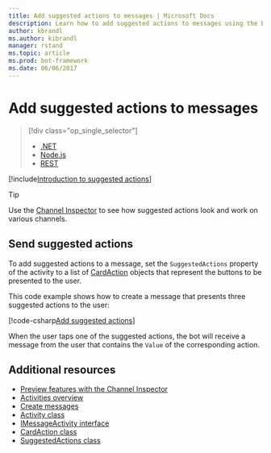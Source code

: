 ```yaml
---
title: Add suggested actions to messages | Microsoft Docs
description: Learn how to add suggested actions to messages using the Bot Builder SDK for .NET.
author: kbrandl
ms.author: kibrandl
manager: rstand
ms.topic: article
ms.prod: bot-framework
ms.date: 06/06/2017
---
```


# Add suggested actions to messages
> [!div class="op_single_selector"]
> - [.NET](../dotnet/bot-builder-dotnet-add-suggested-actions.md)
> - [Node.js](../nodejs/bot-builder-nodejs-send-suggested-actions.md)
> - [REST](../rest-api/bot-framework-rest-connector-add-suggested-actions.md)

[!include[Introduction to suggested actions](../includes/snippet-suggested-actions-intro.md)] 

> [!TIP]
> Use the [Channel Inspector][channelInspector] to see how suggested actions look and work on various channels.

## Send suggested actions

To add suggested actions to a message, set the `SuggestedActions` property of the activity to a list of [CardAction][cardAction] objects that represent the buttons to be presented to the user. 

This code example shows how to create a message that presents three suggested actions to the user:

[!code-csharp[Add suggested actions](../includes/code/dotnet-add-suggested-actions.cs#addSuggestedActions)]

When the user taps one of the suggested actions, the bot will receive a message from the user that contains the `Value` of the corresponding action.

## Additional resources

- [Preview features with the Channel Inspector][inspector]
- [Activities overview](bot-builder-dotnet-activities.md)
- [Create messages](bot-builder-dotnet-create-messages.md)
- <a href="https://docs.microsoft.com/en-us/dotnet/api/microsoft.bot.connector.activity" target="_blank">Activity class</a>
- <a href="https://docs.microsoft.com/en-us/dotnet/api/microsoft.bot.connector.imessageactivity" target="_blank">IMessageActivity interface</a>
- <a href="https://docs.microsoft.com/en-us/dotnet/api/microsoft.bot.connector.cardaction" target="_blank">CardAction class</a>
- <a href="https://docs.microsoft.com/en-us/dotnet/api/microsoft.bot.connector.suggestedactions" target="_blank">SuggestedActions class</a>

[cardAction]: https://docs.microsoft.com/en-us/dotnet/api/microsoft.bot.connector.cardaction

[inspector]: ../portal-channel-inspector.md

[channelInspector]: ../portal-channel-inspector.md
